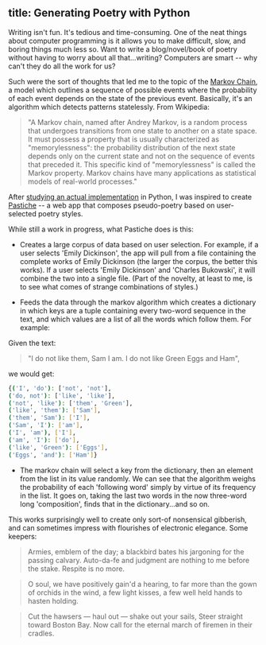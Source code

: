 title: Generating Poetry with Python
---
Writing isn't fun. It's tedious and time-consuming. One of the neat things about computer programming is it allows you to make difficult, slow, and boring things much less so. Want to write a blog/novel/book of poetry without having to worry about all that...writing? Computers are smart -- why can't they do all the work for us?

Such were the sort of thoughts that led me to the topic of the [Markov Chain](https://en.wikipedia.org/wiki/Markov_chain), a model which outlines a sequence of possible events where the probability of each event depends on the state of the previous event. Basically, it's an algorithm which detects patterns statelessly. From Wikipedia: 

>"A Markov chain, named after Andrey Markov, is a random process that undergoes transitions from one state to another on a state space. It must possess a property that is usually characterized as "memorylessness": the probability distribution of the next state depends only on the current state and not on the sequence of events that preceded it. This specific kind of "memorylessness" is called the Markov property. Markov chains have many applications as statistical models of real-world processes."


After [studying an actual implementation](http://agiliq.com/blog/2009/06/generating-pseudo-random-text-with-markov-chains-u/) in Python, I was inspired to create [Pastiche](http://www.wordsmith.es/poetry_generator/) -- a web app that composes pseudo-poetry based on user-selected poetry styles.

While still a work in progress, what Pastiche does is this:

- Creates a large corpus of data based on user selection. For example, if a user selects 'Emily Dickinson', the app will pull from a file containing the complete works of Emily Dickinson (the larger the corpus, the better this works). If a user selects 'Emily Dickinson' and 'Charles Bukowski', it will combine the two into a single file. (Part of the novelty, at least to me, is to see what comes of strange combinations of styles.)

- Feeds the data through the markov algorithm which creates a dictionary in which keys are a tuple containing every two-word sequence in the text, and which values are a list of all the words which follow them. For example:

Given the text:

>"I do not like them, Sam I am. I do not like Green Eggs and Ham",

we would get:

``` bash 
{('I', 'do'): ['not', 'not'], 
('do, not'): ['like', 'like'], 
('not', 'like'): ['them', 'Green'], 
('like', 'them'): ['Sam'], 
('them', 'Sam'): ['I'], 
('Sam', 'I'): ['am'], 
('I', 'am'), ['I'], 
('am', 'I'): ['do'], 
('like', 'Green'): ['Eggs'],
('Eggs', 'and'): ['Ham']}
```

- The markov chain will select a key from the dictionary, then an element from the list in its value randomly. We can see that the algorithm weighs the probability of each 'following word' simply by virtue of its frequency in the list. It goes on, taking the last two words in the now three-word long 'composition', finds that in the dictionary...and so on.

This works surprisingly well to create only sort-of nonsensical gibberish, and can sometimes impress with flourishes of electronic elegance. Some keepers:

> Armies, emblem of the day; a blackbird bates his jargoning for the passing calvary. Auto-da-fe and judgment are nothing to me before the stake. Respite is no more.

> O soul, we have positively gain'd a hearing, to far more than the gown of orchids in the wind, a few light kisses, a few well held hands to hasten holding.

> Cut the hawsers — haul out — shake out your sails, Steer straight toward Boston Bay. Now call for the eternal march of firemen in their cradles.


